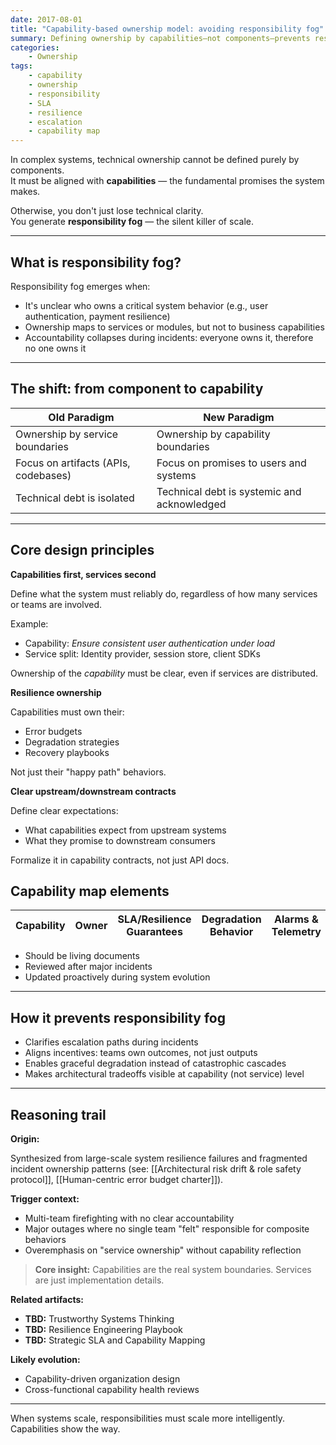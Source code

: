 ```yaml
---
date: 2017-08-01
title: "Capability-based ownership model: avoiding responsibility fog"
summary: Defining ownership by capabilities—not components—prevents responsibility fog, clarifies accountability, and ensures resilience and clear escalation in complex systems.
categories:
    - Ownership
tags:
    - capability
    - ownership
    - responsibility
    - SLA
    - resilience
    - escalation
    - capability map
---
```


In complex systems, technical ownership cannot be defined purely by components.  
It must be aligned with **capabilities** — the fundamental promises the system makes.

Otherwise, you don't just lose technical clarity.  
You generate **responsibility fog** — the silent killer of scale.

---

## What is responsibility fog?

Responsibility fog emerges when:

- It's unclear who owns a critical system behavior (e.g., user authentication, payment resilience)
- Ownership maps to services or modules, but not to business capabilities
- Accountability collapses during incidents: everyone owns it, therefore no one owns it

---

## The shift: from component to capability

| Old Paradigm | New Paradigm |
|--------------|--------------|
| Ownership by service boundaries | Ownership by capability boundaries |
| Focus on artifacts (APIs, codebases) | Focus on promises to users and systems |
| Technical debt is isolated | Technical debt is systemic and acknowledged |

---

## Core design principles

**Capabilities first, services second**

Define what the system must reliably do, regardless of how many services or teams are involved.

Example:

- Capability: *Ensure consistent user authentication under load*  
- Service split: Identity provider, session store, client SDKs

Ownership of the *capability* must be clear, even if services are distributed.

**Resilience ownership**

Capabilities must own their:

- Error budgets
- Degradation strategies
- Recovery playbooks

Not just their "happy path" behaviors.

**Clear upstream/downstream contracts**

Define clear expectations:

- What capabilities expect from upstream systems
- What they promise to downstream consumers

Formalize it in capability contracts, not just API docs.

## Capability map elements

| Capability | Owner | SLA/Resilience Guarantees | Degradation Behavior | Alarms & Telemetry |
|------------|-------|----------------------------|-----------------------|--------------------|

- Should be living documents
- Reviewed after major incidents
- Updated proactively during system evolution

---

## How it prevents responsibility fog

- Clarifies escalation paths during incidents
- Aligns incentives: teams own outcomes, not just outputs
- Enables graceful degradation instead of catastrophic cascades
- Makes architectural tradeoffs visible at capability (not service) level

---

## Reasoning trail

**Origin:**  

Synthesized from large-scale system resilience failures and fragmented incident ownership patterns (see: [[Architectural risk drift & role safety protocol]], [[Human-centric error budget charter]]).

**Trigger context:**  

- Multi-team firefighting with no clear accountability
- Major outages where no single team "felt" responsible for composite behaviors
- Overemphasis on "service ownership" without capability reflection

> **Core insight:** Capabilities are the real system boundaries. Services are just implementation details.

**Related artifacts:**  

- **TBD:** Trustworthy Systems Thinking
- **TBD:** Resilience Engineering Playbook
- **TBD:** Strategic SLA and Capability Mapping

**Likely evolution:** 

- Capability-driven organization design  
- Cross-functional capability health reviews

---

When systems scale, responsibilities must scale more intelligently. Capabilities show the way.
